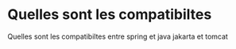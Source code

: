 # Quelles sont les compatibiltes
Quelles sont les compatibiltes entre spring et java jakarta et tomcat

